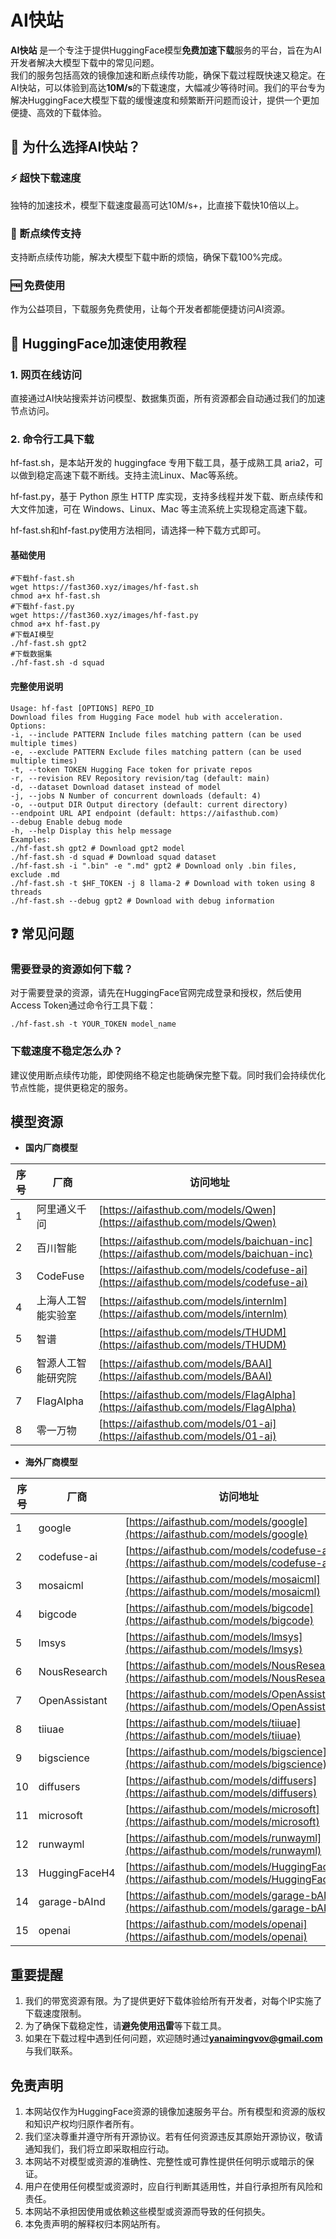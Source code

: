 # AI快站

**AI快站** 是一个专注于提供HuggingFace模型**免费加速下载**服务的平台，旨在为AI开发者解决大模型下载中的常见问题。<br>
我们的服务包括高效的镜像加速和断点续传功能，确保下载过程既快速又稳定。在AI快站，可以体验到高达**10M/s**的下载速度，大幅减少等待时间。我们的平台专为解决HuggingFace大模型下载的缓慢速度和频繁断开问题而设计，提供一个更加便捷、高效的下载体验。

## 🚀 为什么选择AI快站？

### ⚡️ 超快下载速度
独特的加速技术，模型下载速度最高可达10M/s+，比直接下载快10倍以上。

### 🔄 断点续传支持
支持断点续传功能，解决大模型下载中断的烦恼，确保下载100%完成。

### 🆓 免费使用
作为公益项目，下载服务免费使用，让每个开发者都能便捷访问AI资源。

## 📖 HuggingFace加速使用教程

### 1. 网页在线访问
直接通过AI快站搜索并访问模型、数据集页面，所有资源都会自动通过我们的加速节点访问。

### 2. 命令行工具下载
hf-fast.sh，是本站开发的 huggingface 专用下载工具，基于成熟工具 aria2，可以做到稳定高速下载不断线。支持主流Linux、Mac等系统。

hf-fast.py，基于 Python 原生 HTTP 库实现，支持多线程并发下载、断点续传和大文件加速，可在 Windows、Linux、Mac 等主流系统上实现稳定高速下载。

hf-fast.sh和hf-fast.py使用方法相同，请选择一种下载方式即可。

#### 基础使用
```shell
#下载hf-fast.sh
wget https://fast360.xyz/images/hf-fast.sh
chmod a+x hf-fast.sh
#下载hf-fast.py
wget https://fast360.xyz/images/hf-fast.py
chmod a+x hf-fast.py
#下载AI模型
./hf-fast.sh gpt2
#下载数据集
./hf-fast.sh -d squad
```
#### 完整使用说明
```shell
Usage: hf-fast [OPTIONS] REPO_ID
Download files from Hugging Face model hub with acceleration.
Options:
-i, --include PATTERN Include files matching pattern (can be used multiple times)
-e, --exclude PATTERN Exclude files matching pattern (can be used multiple times)
-t, --token TOKEN Hugging Face token for private repos
-r, --revision REV Repository revision/tag (default: main)
-d, --dataset Download dataset instead of model
-j, --jobs N Number of concurrent downloads (default: 4)
-o, --output DIR Output directory (default: current directory)
--endpoint URL API endpoint (default: https://aifasthub.com)
--debug Enable debug mode
-h, --help Display this help message
Examples:
./hf-fast.sh gpt2 # Download gpt2 model
./hf-fast.sh -d squad # Download squad dataset
./hf-fast.sh -i ".bin" -e ".md" gpt2 # Download only .bin files, exclude .md
./hf-fast.sh -t $HF_TOKEN -j 8 llama-2 # Download with token using 8 threads
./hf-fast.sh --debug gpt2 # Download with debug information
```
## ❓ 常见问题

### 需要登录的资源如何下载？
对于需要登录的资源，请先在HuggingFace官网完成登录和授权，然后使用Access Token通过命令行工具下载：
```shell
./hf-fast.sh -t YOUR_TOKEN model_name
```
### 下载速度不稳定怎么办？
建议使用断点续传功能，即使网络不稳定也能确保完整下载。同时我们会持续优化节点性能，提供更稳定的服务。


## 模型资源
- **国内厂商模型**

| 序号 | 厂商                 | 访问地址                            |
|------|----------------------|-----------------------------------|
| 1    | 阿里通义千问         | [https://aifasthub.com/models/Qwen](https://aifasthub.com/models/Qwen) |
| 2    | 百川智能             | [https://aifasthub.com/models/baichuan-inc](https://aifasthub.com/models/baichuan-inc) |
| 3    | CodeFuse             | [https://aifasthub.com/models/codefuse-ai](https://aifasthub.com/models/codefuse-ai) |
| 4    | 上海人工智能实验室   | [https://aifasthub.com/models/internlm](https://aifasthub.com/models/internlm) |
| 5    | 智谱                 | [https://aifasthub.com/models/THUDM](https://aifasthub.com/models/THUDM) |
| 6    | 智源人工智能研究院   | [https://aifasthub.com/models/BAAI](https://aifasthub.com/models/BAAI) |
| 7    | FlagAlpha         | [https://aifasthub.com/models/FlagAlpha](https://aifasthub.com/models/FlagAlpha) |
| 8    | 零一万物         | [https://aifasthub.com/models/01-ai](https://aifasthub.com/models/01-ai) |


- **海外厂商模型**

| 序号 | 厂商                | 访问地址                                                   |
| ---- | ------------------- | ---------------------------------------------------------- |
| 1    | google              | [https://aifasthub.com/models/google](https://aifasthub.com/models/google) |
| 2    | codefuse-ai         | [https://aifasthub.com/models/codefuse-ai](https://aifasthub.com/models/codefuse-ai) |
| 3    | mosaicml            | [https://aifasthub.com/models/mosaicml](https://aifasthub.com/models/mosaicml) |
| 4    | bigcode             | [https://aifasthub.com/models/bigcode](https://aifasthub.com/models/bigcode) |
| 5    | lmsys               | [https://aifasthub.com/models/lmsys](https://aifasthub.com/models/lmsys) |
| 6    | NousResearch        | [https://aifasthub.com/models/NousResearch](https://aifasthub.com/models/NousResearch) |
| 7    | OpenAssistant       | [https://aifasthub.com/models/OpenAssistant](https://aifasthub.com/models/OpenAssistant) |
| 8    | tiiuae              | [https://aifasthub.com/models/tiiuae](https://aifasthub.com/models/tiiuae) |
| 9    | bigscience          | [https://aifasthub.com/models/bigscience](https://aifasthub.com/models/bigscience) |
| 10   | diffusers           | [https://aifasthub.com/models/diffusers](https://aifasthub.com/models/diffusers) |
| 11   | microsoft           | [https://aifasthub.com/models/microsoft](https://aifasthub.com/models/microsoft) |
| 12   | runwayml            | [https://aifasthub.com/models/runwayml](https://aifasthub.com/models/runwayml) |
| 13   | HuggingFaceH4       | [https://aifasthub.com/models/HuggingFaceH4](https://aifasthub.com/models/HuggingFaceH4) |
| 14   | garage-bAInd        | [https://aifasthub.com/models/garage-bAInd](https://aifasthub.com/models/garage-bAInd) |
| 15   | openai              | [https://aifasthub.com/models/openai](https://aifasthub.com/models/openai) |


## 重要提醒
1. 我们的带宽资源有限。为了提供更好下载体验给所有开发者，对每个IP实施了下载速度限制。
2. 为了确保下载稳定性，请**避免使用迅雷**等下载工具。
3. 如果在下载过程中遇到任何问题，欢迎随时通过**yanaimingvov@gmail.com**与我们联系。

## 免责声明
1. 本网站仅作为HuggingFace资源的镜像加速服务平台。所有模型和资源的版权和知识产权均归原作者所有。
2. 我们坚决尊重并遵守所有开源协议。若有任何资源违反其原始开源协议，敬请通知我们，我们将立即采取相应行动。
3. 本网站不对模型或资源的准确性、完整性或可靠性提供任何明示或暗示的保证。
4. 用户在使用任何模型或资源时，应自行判断其适用性，并自行承担所有风险和责任。
5. 本网站不承担因使用或依赖这些模型或资源而导致的任何损失。
6. 本免责声明的解释权归本网站所有。

